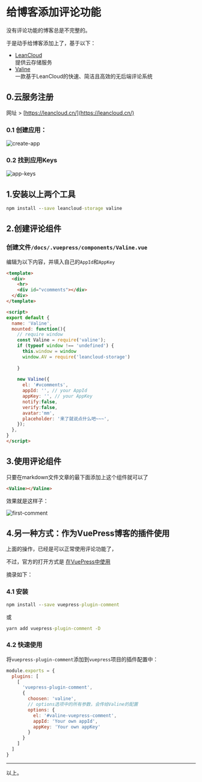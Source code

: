 # 给博客添加评论功能

没有评论功能的博客总是不完整的。

于是动手给博客添加上了，基于以下：
+ [LeanCloud](https://leancloud.cn/)  
  提供云存储服务
+ [Valine](https://valine.js.org/)  
  一款基于LeanCloud的快速、简洁且高效的无后端评论系统

## 0.云服务注册

网址 > [https://leancloud.cn/](https://leancloud.cn/)

### 0.1 创建应用：

![create-app](https://s1.ax1x.com/2019/11/19/MRibFS.jpg)

### 0.2 找到应用Keys

![app-keys](https://s1.ax1x.com/2019/11/19/MRkScd.jpg)

## 1.安装以上两个工具

```cmd
npm install --save leancloud-storage valine
```

## 2.创建评论组件

### 创建文件`/docs/.vuepress/components/Valine.vue`

编辑为以下内容，并填入自己的`AppId`和`AppKey`

```html
<template>
  <div>
    <hr>
    <div id="vcomments"></div>
  </div>
</template>

<script>
export default {
  name: 'Valine',
  mounted: function(){
    // require window 
    const Valine = require('valine');
    if (typeof window !== 'undefined') {
      this.window = window
      window.AV = require('leancloud-storage')
      
    }
     
    new Valine({
      el: '#vcomments',
      appId: '', // your AppId
      appKey: '', // your AppKey
      notify:false,
      verify:false,
      avatar:'mm',
      placeholder: '来了就说点什么吧~~~',
    });
  },
}
</script>
```

## 3.使用评论组件

只要在markdown文件文章的最下面添加上这个组件就可以了

```html
<Valine></Valine>
```

效果就是这样子：

![first-comment](https://s1.ax1x.com/2019/11/19/MRAoe1.jpg)

## 4.另一种方式：作为VuePress博客的插件使用

上面的操作，已经是可以正常使用评论功能了，

不过，官方的打开方式是 [在VuePress中使用](https://valine.js.org/vuepress.html)

摘录如下：

### 4.1 安装

```cmd
npm install --save vuepress-plugin-comment
```
或
```cmd
yarn add vuepress-plugin-comment -D
```

### 4.2 快速使用

将`vuepress-plugin-comment`添加到`vuepress`项目的插件配置中：

```js
module.exports = {
  plugins: [
    [
      'vuepress-plugin-comment',
      {
        choosen: 'valine', 
        // options选项中的所有参数，会传给Valine的配置
        options: {
          el: '#valine-vuepress-comment',
          appId: 'Your own appId',
          appKey: 'Your own appKey'
        }
      }
    ]
  ]
}
```

---

以上。

<!-- <Valine></Valine> -->